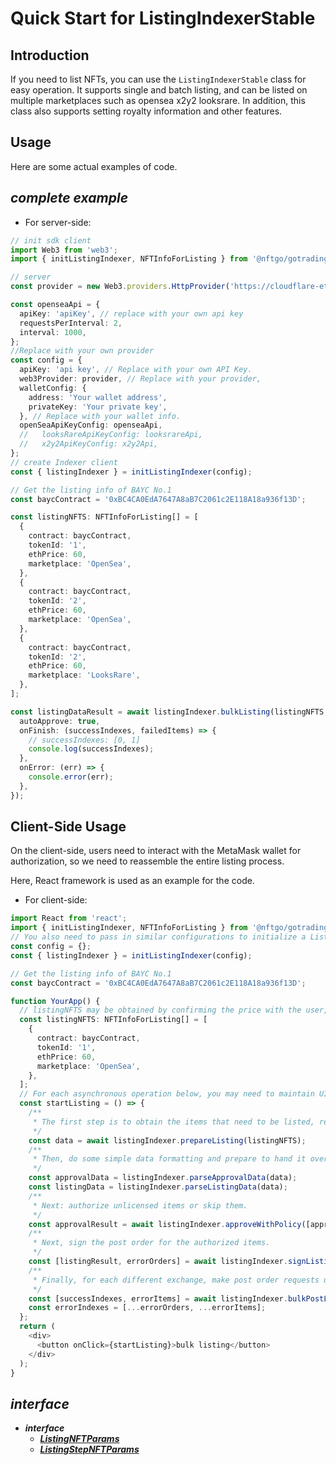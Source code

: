 # Quick Start for ListingIndexerStable

## Introduction

If you need to list NFTs, you can use the `ListingIndexerStable` class for easy operation. It supports single and batch listing, and can be listed on multiple marketplaces such as opensea x2y2 looksrare. In addition, this class also supports setting royalty information and other features.

## Usage

Here are some actual examples of code.

## ***complete example***
- For server-side:
```ts
// init sdk client
import Web3 from 'web3';
import { initListingIndexer, NFTInfoForListing } from '@nftgo/gotrading';

// server
const provider = new Web3.providers.HttpProvider('https://cloudflare-eth.com/');

const openseaApi = {
  apiKey: 'apiKey', // replace with your own api key
  requestsPerInterval: 2,
  interval: 1000,
};
//Replace with your own provider
const config = {
  apiKey: 'api key', // Replace with your own API Key.
  web3Provider: provider, // Replace with your provider,
  walletConfig: {
    address: 'Your wallet address',
    privateKey: 'Your private key',
  }, // Replace with your wallet info.
  openSeaApiKeyConfig: openseaApi,
  //   looksRareApiKeyConfig: looksrareApi,
  //   x2y2ApiKeyConfig: x2y2Api,
};
// create Indexer client
const { listingIndexer } = initListingIndexer(config);

// Get the listing info of BAYC No.1
const baycContract = '0xBC4CA0EdA7647A8aB7C2061c2E118A18a936f13D';

const listingNFTS: NFTInfoForListing[] = [
  {
    contract: baycContract,
    tokenId: '1',
    ethPrice: 60,
    marketplace: 'OpenSea',
  },
  {
    contract: baycContract,
    tokenId: '2',
    ethPrice: 60,
    marketplace: 'OpenSea',
  },
  {
    contract: baycContract,
    tokenId: '2',
    ethPrice: 60,
    marketplace: 'LooksRare',
  },
];

const listingDataResult = await listingIndexer.bulkListing(listingNFTS, {
  autoApprove: true,
  onFinish: (successIndexes, failedItems) => {
    // successIndexes: [0, 1]
    console.log(successIndexes);
  },
  onError: (err) => {
    console.error(err);
  },
});

```

## Client-Side Usage
On the client-side, users need to interact with the MetaMask wallet for authorization, so we need to reassemble the entire listing process.

Here, React framework is used as an example for the code.

- For client-side:

```ts
import React from 'react';
import { initListingIndexer, NFTInfoForListing } from '@nftgo/gotrading';
// You also need to pass in similar configurations to initialize a ListingIndexerStable instance.
const config = {};
const { listingIndexer } = initListingIndexer(config);

// Get the listing info of BAYC No.1
const baycContract = '0xBC4CA0EdA7647A8aB7C2061c2E118A18a936f13D';

function YourApp() {
  // listingNFTS may be obtained by confirming the price with the user, concatenating aggregator.getListingsOfNFT or other interfaces.
  const listingNFTS: NFTInfoForListing[] = [
    {
      contract: baycContract,
      tokenId: '1',
      ethPrice: 60,
      marketplace: 'OpenSea',
    },
  ];
  // For each asynchronous operation below, you may need to maintain UI loading, error, and success states based on actual business needs.
  const startListing = () => {
    /**
     * The first step is to obtain the items that need to be listed, relevant authorization signatures, and listing parameters
     */
    const data = await listingIndexer.prepareListing(listingNFTS);
    /**
     * Then, do some simple data formatting and prepare to hand it over to the next process.
     */
    const approvalData = listingIndexer.parseApprovalData(data);
    const listingData = listingIndexer.parseListingData(data);
    /**
     * Next: authorize unlicensed items or skip them.
     */
    const approvalResult = await listingIndexer.approveWithPolicy([approvalData, listingData]);
    /**
     * Next, sign the post order for the authorized items.
     */
    const [listingResult, errorOrders] = await listingIndexer.signListingOrders(approvalResult);
    /**
     * Finally, for each different exchange, make post order requests using different strategies.
     */
    const [successIndexes, errorItems] = await listingIndexer.bulkPostListingOrders(listingResult);
    const errorIndexes = [...errorOrders, ...errorItems];
  };
  return (
    <div>
      <button onClick={startListing}>bulk listing</button>
    </div>
  );
}

```
>

## ***interface***
- ***interface***
  - [***ListingNFTParams***](https://github.com/NFTGo/GoTrading-js/blob/feat/draft/docs/interfaces/ListingNFTParams.md)
  - [***ListingStepNFTParams***](https://github.com/NFTGo/GoTrading-js/blob/feat/draft/docs/interfaces/ListingNFTParams.md)
